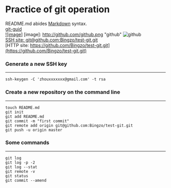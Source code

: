 Practice of git operation
==================================
README.md abides [Markdown](https://github.com/adam-p/markdown-here/wiki/Markdown-Cheatsheet) syntax.<br />
[git-guid](http://rogerdudler.github.io/git-guide/)<br />
[![image]](http://www.github.com/)
[image]: http://github.com/github.png "github"
![github](https://github.global.ssl.fastly.net/images/modules/open_graph/github-logo.png)<br />
[SSH site: git@github.com:Bingzo/test-git.git](git@github.com:Bingzo/test-git.git)<br />
[HTTP site: https://github.com/Bingzo/test-git.git](https://github.com/Bingzo/test-git.git)<br />

### Generate a new SSH key
----------------------------------
    ssh-keygen -C 'zhouxxxxxxx@gmail.com' -t rsa 

### Create a new repository on the command line
----------------------------------
    touch README.md
    git init
    git add README.md
    git commit -m "first commit"
    git remote add origin git@github.com:Bingzo/test-git.git
    git push -u origin master
### Some commands
----------------------------------
    git log
    git log -p -2
    git log --stat
    git remote -v
    git status
    git commit --amend
